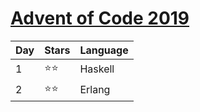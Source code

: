 # [Advent of Code 2019](https://adventofcode.com/2019)

| Day | Stars | Language |
| --- | ----- | -------- |
| 1   | ⭐⭐  | Haskell  |
| 2   | ⭐⭐  | Erlang   |
